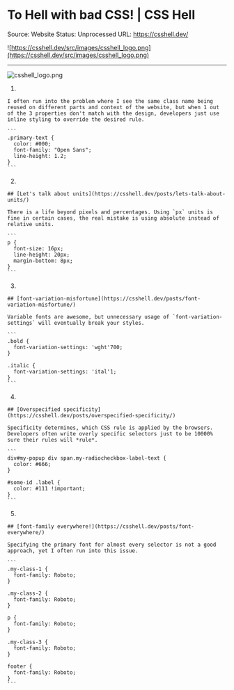 # To Hell with bad CSS! | CSS Hell

Source: Website
Status: Unprocessed
URL: https://csshell.dev/

![https://csshell.dev/src/images/csshell_logo.png](https://csshell.dev/src/images/csshell_logo.png)

---

![csshell_logo.png](To%20Hell%20with%20bad%20CSS!%20CSS%20Hell%2046586151002f4023a6102103bfafd2a3/csshell_logo.png)

1.  
    
    I often run into the problem where I see the same class name being reused on different parts and context of the website, but when 1 out of the 3 properties don't match with the design, developers just use inline styling to override the desired rule.
    
    ```
    .primary-text {
      color: #000;
      font-family: "Open Sans";
      line-height: 1.2;
    }
    ```
    
2.   
    
    ## [Let's talk about units](https://csshell.dev/posts/lets-talk-about-units/)
    
    There is a life beyond pixels and percentages. Using `px` units is fine in certain cases, the real mistake is using absolute instead of relative units.
    
    ```
    p {
      font-size: 16px;
      line-height: 20px;
      margin-bottom: 8px;
    }
    ```
    
3.   
    
    ## [font-variation-misfortune](https://csshell.dev/posts/font-variation-misfortune/)
    
    Variable fonts are awesome, but unnecessary usage of `font-variation-settings` will eventually break your styles.
    
    ```
    .bold {
      font-variation-settings: 'wght'700;
    }
    
    .italic {
      font-variation-settings: 'ital'1;
    }
    ```
    
4.   
    
    ## [Overspecified specificity](https://csshell.dev/posts/overspecified-specificity/)
    
    Specificity determines, which CSS rule is applied by the browsers. Developers often write overly specific selectors just to be 10000% sure their rules will *rule*.
    
    ```
    div#my-popup div span.my-radiocheckbox-label-text {
      color: #666;
    }
    
    #some-id .label {
      color: #111 !important;
    }
    ```
    
5.   
    
    ## [font-family everywhere!](https://csshell.dev/posts/font-everywhere/)
    
    Specifying the primary font for almost every selector is not a good approach, yet I often run into this issue.
    
    ```
    .my-class-1 {
      font-family: Roboto;
    }
    
    .my-class-2 {
      font-family: Roboto;
    }
    
    p {
      font-family: Roboto;
    }
    
    .my-class-3 {
      font-family: Roboto;
    }
    
    footer {
      font-family: Roboto;
    }
    ```